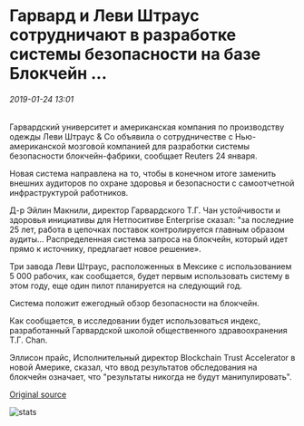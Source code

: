 # Гарвард и Леви Штраус сотрудничают в разработке системы безопасности на базе Блокчейн ...

###### 2019-01-24 13:01

Гарвардский университет и американская компания по производству одежды Леви Штраус & Co объявила о сотрудничестве с Нью-американской мозговой компанией для разработки системы безопасности блокчейн-фабрики, сообщает Reuters 24 января.

Новая система направлена на то, чтобы в конечном итоге заменить внешних аудиторов по охране здоровья и безопасности с самоотчетной инфраструктурой работников.

Д-р Эйлин Макнили, директор Гарвардского Т.Г. Чан устойчивости и здоровья инициативы для Нетпоситиве Enterprise сказал: "за последние 25 лет, работа в цепочках поставок контролируется главным образом аудиты... Распределенная система запроса на блокчейн, который идет прямо к источнику, предлагает новое решение».

Три завода Леви Штраус, расположенных в Мексике с использованием 5 000 рабочих, как сообщается, будет первым использовать систему в этом году, еще один пилот планируется на следующий год.

Система положит ежегодный обзор безопасности на блокчейн.

Как сообщается, в исследовании будет использоваться индекс, разработанный Гарвардской школой общественного здравоохранения Т.Г. Chan.

Эллисон прайс, Исполнительный директор Blockchain Trust Accelerator в новой Америке, сказал, что ввод результатов обследования на блокчейн означает, что "результаты никогда не будут манипулировать".

[Original source](https://cointelegraph.com/news/harvard-and-levi-strauss-collaborate-to-develop-blockchain-based-factory-safety-system)

![stats](https://c.statcounter.com/11760860/0/a89fa40b/1/ "stats")
